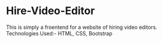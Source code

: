 # Hire-Video-Editor
This is simply a froentend for a website of hiring video editors.
Technologies Used:-
HTML, CSS, Bootstrap
